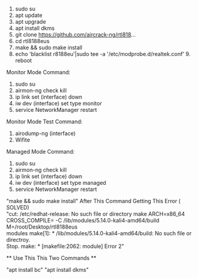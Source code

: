 1. sudo su 
2. apt update 
3. apt upgrade 
4. apt  install dkms
5. git clone https://github.com/aircrack-ng/rtl818... 
6. cd rtl8188eus 
7. make && sudo make install 
8. echo 'blacklist r8188eu'|sudo tee -a '/etc/modprobe.d/realtek.conf' 9. reboot 

Monitor Mode Command:  


1. sudo su 
2. airmon-ng check kill 
3. ip link set (interface) down 
4. iw dev (interface) set type monitor
5. service NetworkManager restart 

Monitor Mode Test Command: 

1. airodump-ng (interface) 
2. Wifite  

Managed Mode Command:  

1. sudo su  
2. airmon-ng check kill 
3. ip link set (interface) down 
4. iw dev (interface) set type managed 
5. service NetworkManager restart   

"make && sudo make install" 
After This Command Getting This Error ( SOLVED)  
"cut: /etc/redhat-release: No such file or directory make ARCH=x86_64 CROSS_COMPILE= -C /lib/modules/5.14.0-kali4-amd64/build M=/root/Desktop/rtl8188eus  
modules make[1]:  * /lib/modules/5.14.0-kali4-amd64/build: No such file or directroy.    
Stop. make: * [makefile:2062: module] Error 2" 


** Use This This Two Commands  ** 

"apt install bc" 
"apt install dkms"
